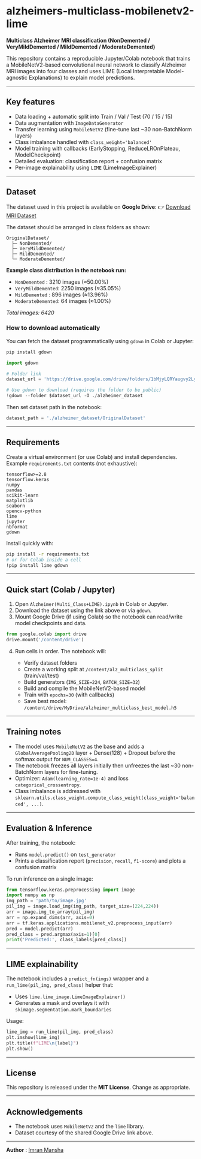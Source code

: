 # alzheimers-multiclass-mobilenetv2-lime

**Multiclass Alzheimer MRI classification (NonDemented / VeryMildDemented / MildDemented / ModerateDemented)**

This repository contains a reproducible Jupyter/Colab notebook that trains a MobileNetV2-based convolutional neural network to classify Alzheimer MRI images into four classes and uses LIME (Local Interpretable Model-agnostic Explanations) to explain model predictions.

---

## Key features

* Data loading + automatic split into Train / Val / Test (70 / 15 / 15)
* Data augmentation with `ImageDataGenerator`
* Transfer learning using `MobileNetV2` (fine-tune last \~30 non-BatchNorm layers)
* Class imbalance handled with `class_weight='balanced'`
* Model training with callbacks (EarlyStopping, ReduceLROnPlateau, ModelCheckpoint)
* Detailed evaluation: classification report + confusion matrix
* Per-image explainability using `LIME` (LimeImageExplainer)

---

## Dataset

The dataset used in this project is available on **Google Drive**:
👉 [Download MRI Dataset](https://drive.google.com/drive/folders/1bMjyLQRYaugvy2LyqDcSuez2n_hkVwDu?usp=sharing)

The dataset should be arranged in class folders as shown:

```
OriginalDataset/
  ├─ NonDemented/
  ├─ VeryMildDemented/
  ├─ MildDemented/
  └─ ModerateDemented/
```

**Example class distribution in the notebook run:**

* `NonDemented`    : 3210 images (≈50.00%)
* `VeryMildDemented`: 2250 images (≈35.05%)
* `MildDemented`   : 896 images (≈13.96%)
* `ModerateDemented`: 64 images (≈1.00%)

*Total images: 6420*

### How to download automatically

You can fetch the dataset programmatically using `gdown` in Colab or Jupyter:

```bash
pip install gdown
```

```python
import gdown

# Folder link
dataset_url = 'https://drive.google.com/drive/folders/1bMjyLQRYaugvy2LyqDcSuez2n_hkVwDu?usp=sharing'

# Use gdown to download (requires the folder to be public)
!gdown --folder $dataset_url -O ./alzheimer_dataset
```

Then set dataset path in the notebook:

```python
dataset_path = './alzheimer_dataset/OriginalDataset'
```

---

## Requirements

Create a virtual environment (or use Colab) and install dependencies. Example `requirements.txt` contents (not exhaustive):

```
tensorflow>=2.8
tensorflow.keras
numpy
pandas
scikit-learn
matplotlib
seaborn
opencv-python
lime
jupyter
nbformat
gdown
```

Install quickly with:

```bash
pip install -r requirements.txt
# or for Colab inside a cell
!pip install lime gdown
```

---

## Quick start (Colab / Jupyter)

1. Open `Alzheimer(Multi_Class+LIME).ipynb` in Colab or Jupyter.
2. Download the dataset using the link above or via `gdown`.
3. Mount Google Drive (if using Colab) so the notebook can read/write model checkpoints and data.

```python
from google.colab import drive
drive.mount('/content/drive')
```

4. Run cells in order. The notebook will:

   * Verify dataset folders
   * Create a working split at `/content/alz_multiclass_split` (train/val/test)
   * Build generators (`IMG_SIZE=224`, `BATCH_SIZE=32`)
   * Build and compile the MobileNetV2-based model
   * Train with `epochs=30` (with callbacks)
   * Save best model: `/content/drive/MyDrive/alzheimer_multiclass_best_model.h5`

---

## Training notes

* The model uses `MobileNetV2` as the base and adds a `GlobalAveragePooling2D` layer + Dense(128) + Dropout before the softmax output for `NUM_CLASSES=4`.
* The notebook freezes all layers initially then unfreezes the last \~30 non-BatchNorm layers for fine-tuning.
* Optimizer: `Adam(learning_rate=1e-4)` and loss `categorical_crossentropy`.
* Class imbalance is addressed with `sklearn.utils.class_weight.compute_class_weight(class_weight='balanced', ...)`.

---

## Evaluation & Inference

After training, the notebook:

* Runs `model.predict()` on `test_generator`
* Prints a classification report (`precision`, `recall`, `f1-score`) and plots a confusion matrix

To run inference on a single image:

```python
from tensorflow.keras.preprocessing import image
import numpy as np
img_path = 'path/to/image.jpg'
pil_img = image.load_img(img_path, target_size=(224,224))
arr = image.img_to_array(pil_img)
arr = np.expand_dims(arr, axis=0)
arr = tf.keras.applications.mobilenet_v2.preprocess_input(arr)
pred = model.predict(arr)
pred_class = pred.argmax(axis=1)[0]
print('Predicted:', class_labels[pred_class])
```

---

## LIME explainability

The notebook includes a `predict_fn(imgs)` wrapper and a `run_lime(pil_img, pred_class)` helper that:

* Uses `lime.lime_image.LimeImageExplainer()`
* Generates a mask and overlays it with `skimage.segmentation.mark_boundaries`

Usage:

```python
lime_img = run_lime(pil_img, pred_class)
plt.imshow(lime_img)
plt.title(f"LIME\n{label}")
plt.show()
```

---


## License

This repository is released under the **MIT License**. Change as appropriate.

---

## Acknowledgements

* The notebook uses `MobileNetV2` and the `lime` library.
* Dataset courtesy of the shared Google Drive link above.

---

**Author** : [Imran Mansha](https://www.linkedin.com/in/imranmansha/)

